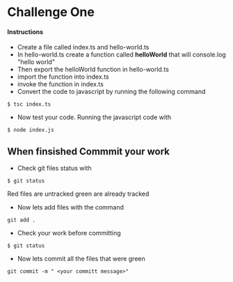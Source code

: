 # Challenge One

#### Instructions
* Create a file called index.ts and hello-world.ts
* In hello-world.ts create a function called **helloWorld** that will console.log "hello world"
* Then export the helloWorld function in hello-world.ts
* import the function into index.ts
* invoke the function in index.ts
* Convert the code to javascript by running the following command
```
$ tsc index.ts
```
* Now test your code. Running the javascript code with
```
$ node index.js
```

## When finsished Commmit your work
* Check git files status with
``` 
$ git status
````
Red files are untracked green are already tracked

* Now lets add files with the command 
```
git add .
````
* Check your work before committing
```
$ git status
```
* Now lets commit all the files that were green 
``` 
git commit -m " <your committ message>"
```
